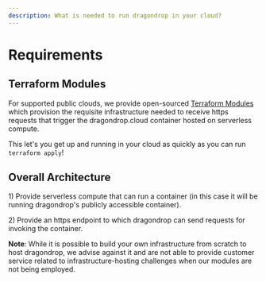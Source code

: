 ```yaml
---
description: What is needed to run dragondrop in your cloud?
---
```


# Requirements

## Terraform Modules

For supported public clouds, we provide open-sourced [Terraform Modules](https://registry.terraform.io/namespaces/dragondrop-cloud) which provision the requisite infrastructure needed to receive https requests that trigger the dragondrop.cloud container hosted on serverless compute.

This let's you get up and running in your cloud as quickly as you can run `terraform apply`!

## Overall Architecture

1\) Provide serverless compute that can run a container (in this case it will be running dragondrop's publicly accessible container).

2\) Provide an https endpoint to which dragondrop can send requests for invoking the container.

**Note**: While it is possible to build your own infrastructure from scratch to host dragondrop, we advise against it and are not able to provide customer service related to infrastructure-hosting challenges when our modules are not being employed.
